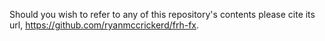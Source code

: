 Should you wish to refer to any of this repository's contents please cite its url, https://github.com/ryanmccrickerd/frh-fx.
